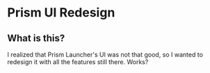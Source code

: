 # Prism UI Redesign

## What is this?
I realized that Prism Launcher's UI was not that good, so I wanted to redesign it with all the features still there. Works?